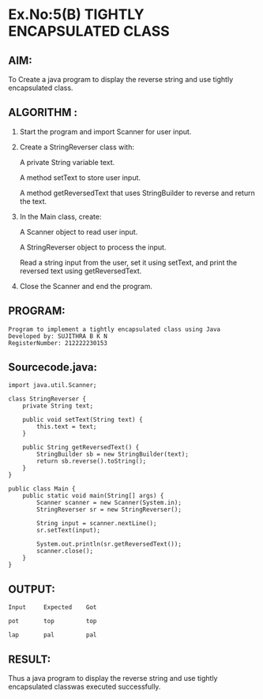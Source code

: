 # Ex.No:5(B) TIGHTLY ENCAPSULATED CLASS

## AIM:
To Create a java program to display the reverse string and use tightly encapsulated class.

## ALGORITHM :

1. Start the program and import Scanner for user input.
2. Create a StringReverser class with:

   A private String variable text.

   A method setText to store user input.

   A method getReversedText that uses StringBuilder to reverse and return the text.

3. In the Main class, create:

   A Scanner object to read user input.

   A StringReverser object to process the input.

   Read a string input from the user, set it using setText, and print the reversed text using getReversedText.

4. Close the Scanner and end the program.

## PROGRAM:

```
Program to implement a tightly encapsulated class using Java
Developed by: SUJITHRA B K N
RegisterNumber: 212222230153
```

## Sourcecode.java:

```
import java.util.Scanner;

class StringReverser {
    private String text;

    public void setText(String text) {
        this.text = text;
    }

    public String getReversedText() {
        StringBuilder sb = new StringBuilder(text);
        return sb.reverse().toString();
    }
}

public class Main {
    public static void main(String[] args) {
        Scanner scanner = new Scanner(System.in);
        StringReverser sr = new StringReverser();

        String input = scanner.nextLine();
        sr.setText(input);

        System.out.println(sr.getReversedText());
        scanner.close();
    }
}
```

## OUTPUT:

```
Input     Expected    Got

pot       top         top

lap       pal         pal
```

## RESULT:
Thus a java program to display the reverse string and use tightly encapsulated classwas executed successfully.
